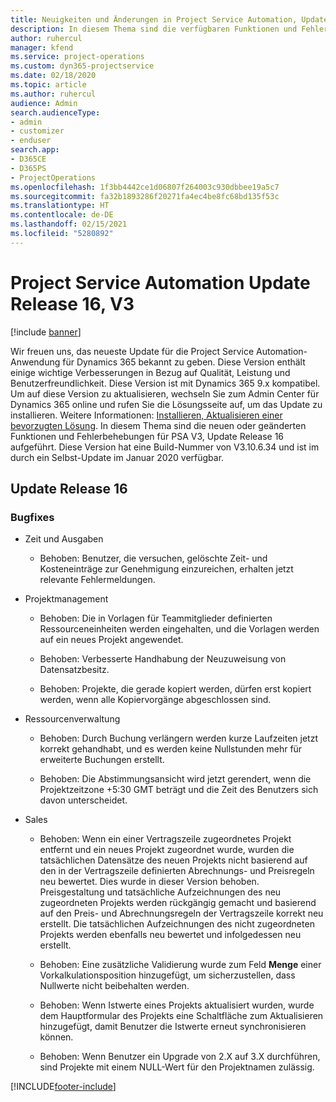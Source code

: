 ```yaml
---
title: Neuigkeiten und Änderungen in Project Service Automation, Update Release 16, V3
description: In diesem Thema sind die verfügbaren Funktionen und Fehlerbehebungen für Project Service Automation Update Release 16, V3 aufgeführt.
author: ruhercul
manager: kfend
ms.service: project-operations
ms.custom: dyn365-projectservice
ms.date: 02/18/2020
ms.topic: article
ms.author: ruhercul
audience: Admin
search.audienceType:
- admin
- customizer
- enduser
search.app:
- D365CE
- D365PS
- ProjectOperations
ms.openlocfilehash: 1f3bb4442ce1d06807f264003c930dbbee19a5c7
ms.sourcegitcommit: fa32b1893286f20271fa4ec4be8fc68bd135f53c
ms.translationtype: HT
ms.contentlocale: de-DE
ms.lasthandoff: 02/15/2021
ms.locfileid: "5280892"
---
```

# <a name="project-service-automation-update-release-16-v3"></a>Project Service Automation Update Release 16, V3

[!include [banner](../includes/psa-now-project-operations.md)]

Wir freuen uns, das neueste Update für die Project Service Automation-Anwendung für Dynamics 365 bekannt zu geben. Diese Version enthält einige wichtige Verbesserungen in Bezug auf Qualität, Leistung und Benutzerfreundlichkeit.  Diese Version ist mit Dynamics 365 9.x kompatibel. Um auf diese Version zu aktualisieren, wechseln Sie zum Admin Center für Dynamics 365 online und rufen Sie die Lösungsseite auf, um das Update zu installieren. Weitere Informationen: [Installieren, Aktualisieren einer bevorzugten Lösung](https://docs.microsoft.com/dynamics365/project-service/upgrade-psa-home-page).
In diesem Thema sind die neuen oder geänderten Funktionen und Fehlerbehebungen für PSA V3, Update Release 16 aufgeführt. Diese Version hat eine Build-Nummer von V3.10.6.34 und ist im durch ein Selbst-Update im Januar 2020 verfügbar.


## <a name="update-release-16"></a>Update Release 16

### <a name="bug-fixes"></a>Bugfixes

-   Zeit und Ausgaben

    -   Behoben: Benutzer, die versuchen, gelöschte Zeit- und Kosteneinträge zur Genehmigung einzureichen, erhalten jetzt relevante Fehlermeldungen.

-   Projektmanagement

    -   Behoben: Die in Vorlagen für Teammitglieder definierten Ressourceneinheiten werden eingehalten, und die Vorlagen werden auf ein neues Projekt angewendet.

    -   Behoben: Verbesserte Handhabung der Neuzuweisung von Datensatzbesitz.

    -   Behoben: Projekte, die gerade kopiert werden, dürfen erst kopiert werden, wenn alle Kopiervorgänge abgeschlossen sind.

-   Ressourcenverwaltung

    -   Behoben: Durch Buchung verlängern werden kurze Laufzeiten jetzt korrekt gehandhabt, und es werden keine Nullstunden mehr für erweiterte Buchungen erstellt.

    -   Behoben: Die Abstimmungsansicht wird jetzt gerendert, wenn die Projektzeitzone +5:30 GMT beträgt und die Zeit des Benutzers sich davon unterscheidet.

-   Sales

    -   Behoben: Wenn ein einer Vertragszeile zugeordnetes Projekt entfernt und ein neues Projekt zugeordnet wurde, wurden die tatsächlichen Datensätze des neuen Projekts nicht basierend auf den in der Vertragszeile definierten Abrechnungs- und Preisregeln neu bewertet. Dies wurde in dieser Version behoben. Preisgestaltung und tatsächliche Aufzeichnungen des neu zugeordneten Projekts werden rückgängig gemacht und basierend auf den Preis- und Abrechnungsregeln der Vertragszeile korrekt neu erstellt. Die tatsächlichen Aufzeichnungen des nicht zugeordneten Projekts werden ebenfalls neu bewertet und infolgedessen neu erstellt.

    -   Behoben: Eine zusätzliche Validierung wurde zum Feld **Menge** einer Vorkalkulationsposition hinzugefügt, um sicherzustellen, dass Nullwerte nicht beibehalten werden.

    -   Behoben: Wenn Istwerte eines Projekts aktualisiert wurden, wurde dem Hauptformular des Projekts eine Schaltfläche zum Aktualisieren hinzugefügt, damit Benutzer die Istwerte erneut synchronisieren können.

    -   Behoben: Wenn Benutzer ein Upgrade von 2.X auf 3.X durchführen, sind Projekte mit einem NULL-Wert für den Projektnamen zulässig.



[!INCLUDE[footer-include](../includes/footer-banner.md)]